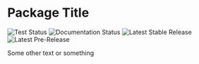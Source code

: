# Package Title

![Test Status](https://img.shields.io/github/workflow/status/yammyshep/UnityPackageCI/Tests/main?label=Tests&style=for-the-badge)
![Documentation Status](https://img.shields.io/github/workflow/status/yammyshep/UnityPackageCI/Documentation/main?label=Documentation&style=for-the-badge)
![Latest Stable Release](https://img.shields.io/github/v/release/yammyshep/UnityPackageCI?label=Stable&style=for-the-badge)
![Latest Pre-Release](https://img.shields.io/github/v/release/yammyshep/UnityPackageCI?include_prereleases&label=Pre-Release&style=for-the-badge)

Some other text or something